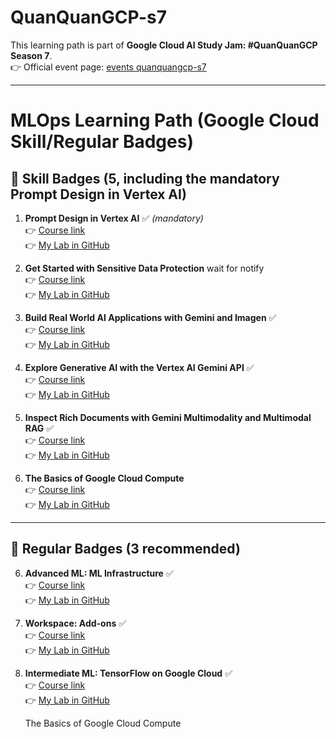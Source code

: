 # QuanQuanGCP-s7

This learning path is part of **Google Cloud AI Study Jam: #QuanQuanGCP Season 7**.  
👉 Official event page: [events quanquangcp-s7](https://rsvp.withgoogle.com/events/quanquangcp-s7)

---

# MLOps Learning Path (Google Cloud Skill/Regular Badges)

## 📌 Skill Badges (5, including the mandatory **Prompt Design in Vertex AI**)

1. **Prompt Design in Vertex AI** ✅ *(mandatory)*  
   👉 [Course link](https://www.cloudskillsboost.google/paths/118/course_templates/976)  
   👉 [My Lab in GitHub](https://github.com/dauvannam1804/quanquangcp-s7/tree/main/Prompt%20Design%20in%20Vertex%20AI)

2. **Get Started with Sensitive Data Protection**  wait for notify   
   👉 [Course link](https://www.cloudskillsboost.google/course_templates/750)  
   👉 [My Lab in GitHub]()

3. **Build Real World AI Applications with Gemini and Imagen** ✅   
   👉 [Course link](https://www.cloudskillsboost.google/course_templates/1076)  
   👉 [My Lab in GitHub](https://github.com/dauvannam1804/quanquangcp-s7/tree/main/Build%20Real%20World%20AI%20Applications%20with%20Gemini%20and%20Imagen)

4. **Explore Generative AI with the Vertex AI Gemini API**  ✅   
   👉 [Course link](https://www.cloudskillsboost.google/course_templates/959)  
   👉 [My Lab in GitHub](https://github.com/dauvannam1804/quanquangcp-s7/tree/main/Explore%20Generative%20AI%20with%20the%20Gemini%20API%20in%20Vertex%20AI)

5. **Inspect Rich Documents with Gemini Multimodality and Multimodal RAG**  ✅   
   👉 [Course link](https://www.cloudskillsboost.google/course_templates/981)  
   👉 [My Lab in GitHub](https://github.com/dauvannam1804/quanquangcp-s7/tree/main/Inspect%20Rich%20Documents%20with%20Gemini%20Multimodality%20and%20Multimodal%20RAG)

6. **The Basics of Google Cloud Compute**  
   👉 [Course link](https://www.cloudskillsboost.google/course_templates/754)  
   👉 [My Lab in GitHub](https://github.com/your-username/your-repo-link/tree/main/multimodal-vector-search)
---

## 📌 Regular Badges (3 recommended)

6. **Advanced ML: ML Infrastructure**  ✅   
   👉 [Course link](https://www.cloudskillsboost.google/course_templates/666)  
   👉 [My Lab in GitHub](https://github.com/dauvannam1804/quanquangcp-s7/tree/main/Advanced%20ML%3A%20ML%20Infrastructure)

7. **Workspace: Add-ons**  ✅   
   👉 [Course link](https://www.cloudskillsboost.google/course_templates/781)  
   👉 [My Lab in GitHub](https://github.com/your-username/your-repo-link/tree/main/ml-enterprise)

8. **Intermediate ML: TensorFlow on Google Cloud**  ✅     
   👉 [Course link](https://www.cloudskillsboost.google/course_templates/738)  
   👉 [My Lab in GitHub](https://github.com/your-username/your-repo-link/tree/main/foundations-data-ml-ai)

   
   The Basics of Google Cloud Compute
   



